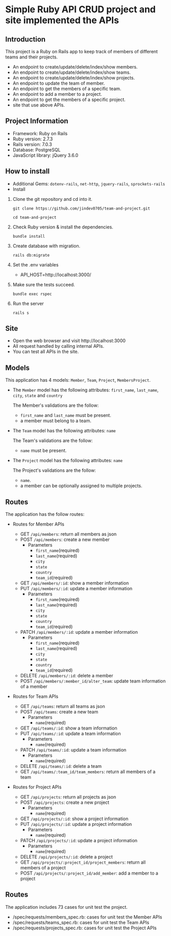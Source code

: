 # Simple Ruby API CRUD project and site implemented the APIs

## Introduction

This project is a Ruby on Rails app to keep track of members of different teams and their projects.

* An endpoint to create/update/delete/index/show members.
* An endpoint to create/update/delete/index/show teams.
* An endpoint to create/update/delete/index/show projects.
* An endpoint to update the team of member.
* An endpoint to get the members of a specific team.
* An endpoint to add a member to a project.
* An endpoint to get the members of a specific project.
* site that use above APIs.


## Project Information

* Framework: Ruby on Rails
* Ruby version: 2.7.3
* Rails version: 7.0.3
* Database: PostgreSQL
* JavaScript library: jQuery 3.6.0

## How to install
* Additional Gems: `dotenv-rails`, `net-http`, `jquery-rails`, `sprockets-rails`
* Install
1. Clone the git repository and cd into it.

	`git clone https://github.com/jindev0705/team-and-project.git`

	`cd team-and-project`


2. Check Ruby version & install the dependencies.

	`bundle install`


4. Create database with migration.

    `rails db:migrate`


4. Set the .env variables

   * API_HOST=http://localhost:3000/


5. Make sure the tests succeed.

	`bundle exec rspec`


6. Run the server

    `rails s`

## Site
* Open the web browser and visit http://localhost:3000
* All request handled by calling internal APIs.
* You can test all APIs in the site.

## Models

This application has 4 models: `Member`, `Team`, `Project`, `MembersProject`.

- The `Member` model has the following attributes: `first_name`, `last_name`, `city`, `state` and `country`

  The Member's validations are the follow:

  * `first_name` and `last_name` must be present.
  * a member must belong to a team.

- The `Team` model has the following attributes: `name`

  The Team's validations are the follow:

  * `name` must be present.

- The `Project` model has the following attributes: `name`

  The Project's validations are the follow:

  * `name`.
  * a member can be optionally assigned to multiple projects.

## Routes
The application has the follow routes:

- Routes for Member APIs
  * GET 	`/api/members`: return all members as json
  * POST 	`/api/members`: create a new member
    * Parameters
      * `first_name`(required)
      * `last_name`(required)
      * `city`
      * `state`
      * `country`
      * `team_id`(required)
  * GET 	`/api/members/:id`: show a member information
  * PUT 	`/api/members/:id`: update a member information
    * Parameters
      * `first_name`(required)
      * `last_name`(required)
      * `city`
      * `state`
      * `country`
      * `team_id`(required)
  * PATCH 	`/api/members/:id`: update a member information
    * Parameters
      * `first_name`(required)
      * `last_name`(required)
      * `city`
      * `state`
      * `country`
      * `team_id`(required)
  * DELETE 	`/api/members/:id`: delete a member
  * POST 	`/api/members/:member_id/alter_team`: update team information of a member 


- Routes for Team APIs
  * GET 	`/api/teams`: return all teams as json
  * POST 	`/api/teams`: create a new team
    * Parameters
      * `name`(required)
  * GET 	`/api/teams/:id`: show a team information
  * PUT 	`/api/teams/:id`: update a team information
    * Parameters
      * `name`(required)
  * PATCH 	`/api/teams/:id`: update a team information
    * Parameters
      * `name`(required)
  * DELETE 	`/api/teams/:id`: delete a team
  * GET 	`/api/teams/:team_id/team_members`: return all members of a team


- Routes for Project APIs
  * GET 	`/api/projects`: return all projects as json
  * POST 	`/api/projects`: create a new project
    * Parameters
      * `name`(required)
  * GET 	`/api/projects/:id`: show a project information
  * PUT 	`/api/projects/:id`: update a project information
    * Parameters
      * `name`(required)
  * PATCH 	`/api/projects/:id`: update a project information
    * Parameters
      * `name`(required)
  * DELETE 	`/api/projects/:id`: delete a project
  * GET 	`/api/projects/:project_id/project_members`: return all members of a project
  * POST 	`/api/projects/:project_id/add_member`: add a member to a project


## Routes
The application includes 73 cases for unit test the project.

* /spec/requests/members_spec.rb: cases for unit test the Member APIs
* /spec/requests/teams_spec.rb: cases for unit test the Team APIs
* /spec/requests/projects_spec.rb: cases for unit test the Project APIs
